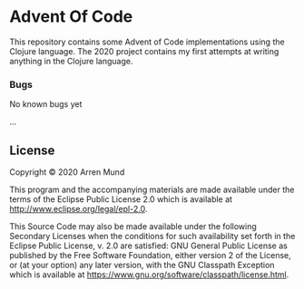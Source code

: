 # Advent Of Code

This repository contains some Advent of Code implementations using the Clojure language. The 2020 project contains my first attempts at writing anything in the Clojure language.


### Bugs
No known bugs yet

...

## License

Copyright © 2020 Arren Mund

This program and the accompanying materials are made available under the
terms of the Eclipse Public License 2.0 which is available at
http://www.eclipse.org/legal/epl-2.0.

This Source Code may also be made available under the following Secondary
Licenses when the conditions for such availability set forth in the Eclipse
Public License, v. 2.0 are satisfied: GNU General Public License as published by
the Free Software Foundation, either version 2 of the License, or (at your
option) any later version, with the GNU Classpath Exception which is available
at https://www.gnu.org/software/classpath/license.html.
